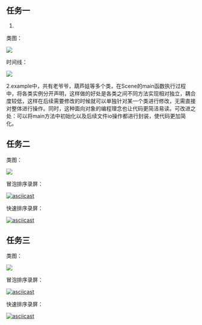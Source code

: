 ## 任务一

1.

类图：

![](http://www.plantuml.com/plantuml/proxy?cache=no&src=https://raw.githubusercontent.com/jwork-2021/jw02-hollowopk/master/homework/uml/task1.puml)

时间线：

![](http://www.plantuml.com/plantuml/proxy?cache=no&src=https://raw.githubusercontent.com/jwork-2021/jw02-hollowopk/master/homework/uml/timeline.puml)

2.example中，共有老爷爷，葫芦娃等多个类，在Scene的main函数执行过程中，将各类实例分开声明，这样做的好处是各类之间不同方法实现相对独立，耦合度较低，这样在后续需要修改的时候就可以单独针对某一个类进行修改，无需直接对整体进行操作。同时，这种面向对象的编程理念也让代码更简洁易读。可改进之处：可以将main方法中初始化以及后续文件io操作都进行封装，使代码更加简化。



## 任务二

类图：

![](http://www.plantuml.com/plantuml/proxy?cache=no&src=https://raw.githubusercontent.com/jwork-2021/jw02-hollowopk/master/homework/uml/task2.puml)

冒泡排序录屏：

[![asciicast](https://asciinema.org/a/zGulJ6ZLpUWAakfnmfKmNn5W8.svg)](https://asciinema.org/a/zGulJ6ZLpUWAakfnmfKmNn5W8)

快速排序录屏：

[![asciicast](https://asciinema.org/a/3bOle9rLHoB9Ok2CBtUGpte06.svg)](https://asciinema.org/a/3bOle9rLHoB9Ok2CBtUGpte06)



## 任务三

类图：

![](http://www.plantuml.com/plantuml/proxy?cache=no&src=https://raw.githubusercontent.com/jwork-2021/jw02-hollowopk/master/homework/uml/task3.puml)

冒泡排序录屏：

[![asciicast](https://asciinema.org/a/ZPukIuv7qWa4zFeCn2HYQpPfZ.svg)](https://asciinema.org/a/ZPukIuv7qWa4zFeCn2HYQpPfZ)

快速排序录屏：

[![asciicast](https://asciinema.org/a/qTEh7SZzr1qoprklFp6b2PpJ8.svg)](https://asciinema.org/a/qTEh7SZzr1qoprklFp6b2PpJ8)

